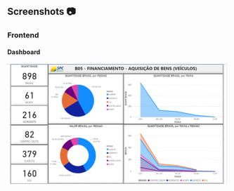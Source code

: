 ## Screenshots :camera:

### Frontend
#### Dashboard
<img src="screenshots/frontend/dashboard.png" width=500px/>
